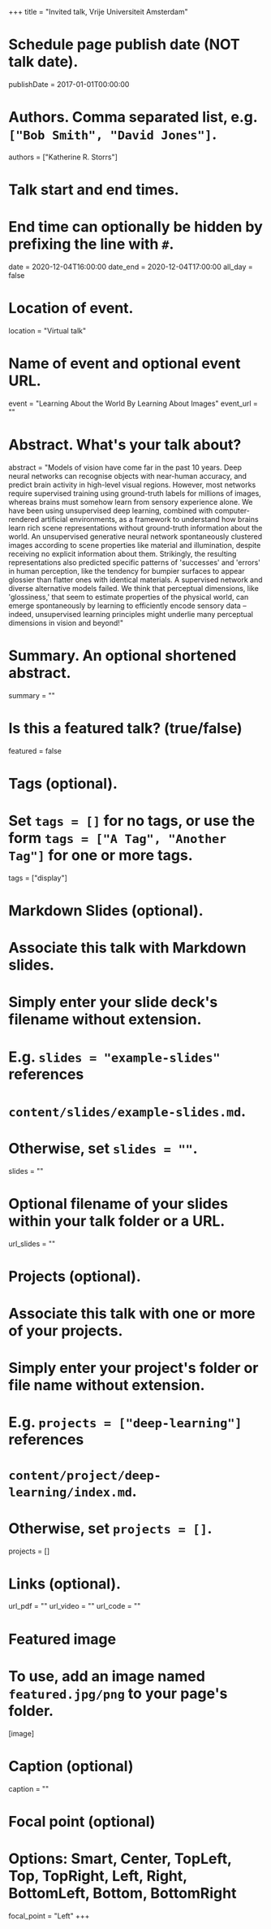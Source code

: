 +++
title = "Invited talk, Vrije Universiteit Amsterdam"

# Schedule page publish date (NOT talk date).
publishDate = 2017-01-01T00:00:00

# Authors. Comma separated list, e.g. `["Bob Smith", "David Jones"]`.
authors = ["Katherine R. Storrs"]

# Talk start and end times.
#   End time can optionally be hidden by prefixing the line with `#`.
date = 2020-12-04T16:00:00
date_end = 2020-12-04T17:00:00
all_day = false

# Location of event.
location = "Virtual talk"

# Name of event and optional event URL.
event = "Learning About the World By Learning About Images"
event_url = ""

# Abstract. What's your talk about?
abstract = "Models of vision have come far in the past 10 years. Deep neural networks can recognise objects with near-human accuracy, and predict brain activity in high-level visual regions. However, most networks require supervised training using ground-truth labels for millions of images, whereas brains must somehow learn from sensory experience alone. We have been using unsupervised deep learning, combined with computer-rendered artificial environments, as a framework to understand how brains learn rich scene representations without ground-truth information about the world. An unsupervised generative neural network spontaneously clustered images according to scene properties like material and illumination, despite receiving no explicit information about them. Strikingly, the resulting representations also predicted specific patterns of 'successes' and 'errors' in human perception, like the tendency for bumpier surfaces to appear glossier than flatter ones with identical materials. A supervised network and diverse alternative models failed. We think that perceptual dimensions, like 'glossiness,' that seem to estimate properties of the physical world, can emerge spontaneously by learning to efficiently encode sensory data – indeed, unsupervised learning principles might underlie many perceptual dimensions in vision and beyond!"

# Summary. An optional shortened abstract.
summary = ""

# Is this a featured talk? (true/false)
featured = false

# Tags (optional).
#   Set `tags = []` for no tags, or use the form `tags = ["A Tag", "Another Tag"]` for one or more tags.
tags = ["display"]

# Markdown Slides (optional).
#   Associate this talk with Markdown slides.
#   Simply enter your slide deck's filename without extension.
#   E.g. `slides = "example-slides"` references 
#   `content/slides/example-slides.md`.
#   Otherwise, set `slides = ""`.
slides = ""

# Optional filename of your slides within your talk folder or a URL.
url_slides = ""

# Projects (optional).
#   Associate this talk with one or more of your projects.
#   Simply enter your project's folder or file name without extension.
#   E.g. `projects = ["deep-learning"]` references 
#   `content/project/deep-learning/index.md`.
#   Otherwise, set `projects = []`.
projects = []

# Links (optional).
url_pdf = ""
url_video = ""
url_code = ""

# Featured image
# To use, add an image named `featured.jpg/png` to your page's folder. 
[image]
  # Caption (optional)
  caption = ""

  # Focal point (optional)
  # Options: Smart, Center, TopLeft, Top, TopRight, Left, Right, BottomLeft, Bottom, BottomRight
  focal_point = "Left"
+++
